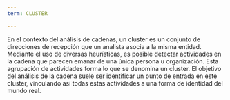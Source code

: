 ```yaml
---
term: CLUSTER

---
```

En el contexto del análisis de cadenas, un cluster es un conjunto de direcciones de recepción que un analista asocia a la misma entidad. Mediante el uso de diversas heurísticas, es posible detectar actividades en la cadena que parecen emanar de una única persona u organización. Esta agrupación de actividades forma lo que se denomina un cluster. El objetivo del análisis de la cadena suele ser identificar un punto de entrada en este cluster, vinculando así todas estas actividades a una forma de identidad del mundo real.